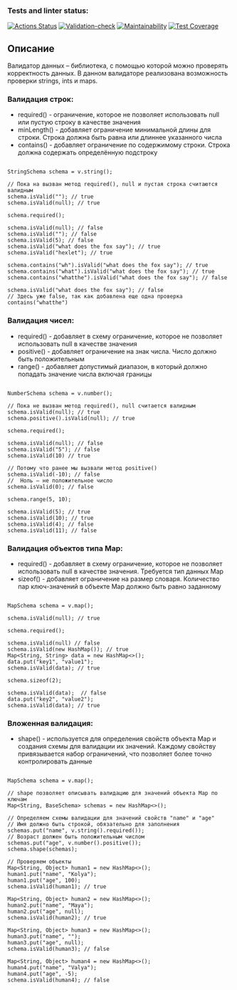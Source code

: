 ### Tests and linter status:
[![Actions Status](https://github.com/reshetovsn/java-project-78/workflows/hexlet-check/badge.svg)](https://github.com/reshetovsn/java-project-78/actions)
[![Validation-check](https://github.com/reshetovsn/java-project-78/actions/workflows/main.yml/badge.svg)](https://github.com/reshetovsn/java-project-78/actions/workflows/main.yml)
[![Maintainability](https://api.codeclimate.com/v1/badges/c21d3d00c23e13695e11/maintainability)](https://codeclimate.com/github/reshetovsn/java-project-78/maintainability)
[![Test Coverage](https://api.codeclimate.com/v1/badges/c21d3d00c23e13695e11/test_coverage)](https://codeclimate.com/github/reshetovsn/java-project-78/test_coverage)
## Описание
Валидатор данных – библиотека, с помощью которой можно проверять корректность данных. В данном валидаторе реализована возможность проверки strings, ints и maps.

### Валидация строк:
* required() - ограничение, которое не позволяет использовать null или пустую строку в качестве значения  
* minLength() - добавляет ограничение минимальной длины для строки. Строка должна быть равна или длиннее указанного числа  
* contains() - добавляет ограничение по содержимому строки. Строка должна содержать определённую подстроку  

```Validator v = new Validator();

StringSchema schema = v.string();

// Пока на вызван метод required(), null и пустая строка считаются валидным
schema.isValid(""); // true
schema.isValid(null); // true

schema.required();

schema.isValid(null); // false
schema.isValid(""); // false
schema.isValid(5); // false
schema.isValid("what does the fox say"); // true
schema.isValid("hexlet"); // true

schema.contains("wh").isValid("what does the fox say"); // true
schema.contains("what").isValid("what does the fox say"); // true
schema.contains("whatthe").isValid("what does the fox say"); // false

schema.isValid("what does the fox say"); // false
// Здесь уже false, так как добавлена еще одна проверка contains("whatthe")
```
### Валидация чисел:
* required() - добавляет в схему ограничение, которое не позволяет использовать null в качестве значения  
* positive() - добавляет ограничение на знак числа. Число должно быть положительным  
* range() - добавляет допустимый диапазон, в который должно попадать значение числа включая границы  

```Validator v = new Validator();

NumberSchema schema = v.number();

// Пока не вызван метод required(), null считается валидным
schema.isValid(null); // true
schema.positive().isValid(null); // true

schema.required();

schema.isValid(null); // false
schema.isValid("5"); // false
schema.isValid(10) // true

// Потому что ранее мы вызвали метод positive()
schema.isValid(-10); // false
//  Ноль — не положительное число
schema.isValid(0); // false

schema.range(5, 10);

schema.isValid(5); // true
schema.isValid(10); // true
schema.isValid(4); // false
schema.isValid(11); // false
```
### Валидация объектов типа Map:
* required() - добавляет в схему ограничение, которое не позволяет использовать null в качестве значения. Требуется тип данных Map  
* sizeof() - добавляет ограничение на размер словаря. Количество пар ключ-значений в объекте Map должно быть равно заданному  

```Validator v = new Validator();

MapSchema schema = v.map();

schema.isValid(null); // true

schema.required();

schema.isValid(null) // false
schema.isValid(new HashMap()); // true
Map<String, String> data = new HashMap<>();
data.put("key1", "value1");
schema.isValid(data); // true

schema.sizeof(2);

schema.isValid(data);  // false
data.put("key2", "value2");
schema.isValid(data); // true
```
### Вложенная валидация:
* shape() - используется для определения свойств объекта Map и создания схемы для валидации их значений. 
Каждому свойству привязывается набор ограничений, что позволяет более точно контролировать данные  

```Validator v = new Validator();

MapSchema schema = v.map();

// shape позволяет описывать валидацию для значений объекта Map по ключам
Map<String, BaseSchema> schemas = new HashMap<>();

// Определяем схемы валидации для значений свойств "name" и "age"
// Имя должно быть строкой, обязательно для заполнения
schemas.put("name", v.string().required());
// Возраст должен быть положительным числом
schemas.put("age", v.number().positive());
schema.shape(schemas);

// Проверяем объекты
Map<String, Object> human1 = new HashMap<>();
human1.put("name", "Kolya");
human1.put("age", 100);
schema.isValid(human1); // true

Map<String, Object> human2 = new HashMap<>();
human2.put("name", "Maya");
human2.put("age", null);
schema.isValid(human2); // true

Map<String, Object> human3 = new HashMap<>();
human3.put("name", "");
human3.put("age", null);
schema.isValid(human3); // false

Map<String, Object> human4 = new HashMap<>();
human4.put("name", "Valya");
human4.put("age", -5);
schema.isValid(human4); // false
```
